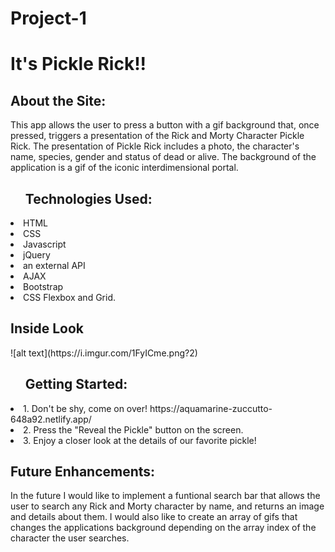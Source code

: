 # Project-1

<h1>It's Pickle Rick!!</h1>

<h2>About the Site:</h2>This app allows the user to press a button with a gif background that, once pressed, triggers a presentation of the Rick and Morty Character Pickle Rick. The presentation of Pickle Rick includes a photo, the character's name, species, gender and status of dead or alive. The background of the application is a gif of the iconic interdimensional portal.

<ul><h2>Technologies Used: </h2></ul> 
 <li> HTML</li>
  <li>CSS</li>
  <li>Javascript</li>
  <li>jQuery</li>
  <li>an external API</li>
  <li>AJAX</li>
  <li>Bootstrap</li> 
  <li>CSS Flexbox and Grid.</li>

<h2>Inside Look</h2>
![alt text](https://i.imgur.com/1FyICme.png?2)

<ol><h2>Getting Started:</h2></ol>
 <li>1. Don't be shy, come on over! https://aquamarine-zuccutto-648a92.netlify.app/</li>
 <li>2. Press the "Reveal the Pickle" button on the screen.</li>
 <li>3. Enjoy a closer look at the details of our favorite pickle!</li>

<h2>Future Enhancements:</h2>
In the future I would like to implement a funtional search bar that allows the user to search any Rick and Morty character by name, and returns an image and details about them. I would also like to create an array of gifs that changes the applications background depending on the array index of the character the user searches.
